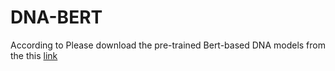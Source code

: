 # DNA-BERT
According to 
Please download the pre-trained Bert-based DNA models from the this [link]()
